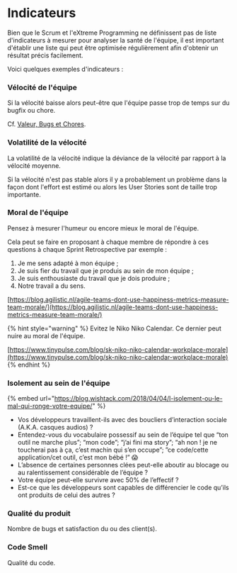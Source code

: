 # Indicateurs

Bien que le Scrum et l'eXtreme Programming ne définissent pas de liste d'indicateurs à mesurer pour analyser la santé de l'équipe, il est important d'établir une liste qui peut être optimisée régulièrement afin d'obtenir un résultat précis facilement.

Voici quelques exemples d'indicateurs :

### Vélocité de l'équipe

Si la vélocité baisse alors peut-être que l'équipe passe trop de temps sur du bugfix ou chore.

Cf. [Valeur, Bugs et Chores](scrum/mesures-et-outils/valeur-bugs-et-chores.md).

### Volatilité de la vélocité

La volatilité de la vélocité indique la déviance de la vélocité par rapport à la vélocité moyenne.

Si la vélocité n'est pas stable alors il y a probablement un problème dans la façon dont l'effort est estimé ou alors les User Stories sont de taille trop importante.

### Moral de l'équipe

Pensez à mesurer l'humeur ou encore mieux le moral de l'équipe.

Cela peut se faire en proposant à chaque membre de répondre à ces questions à chaque Sprint Retrospective par exemple :

1. Je me sens adapté à mon équipe ;
2. Je suis fier du travail que je produis au sein de mon équipe ;
3. Je suis enthousiaste du travail que je dois produire ;
4. Notre travail a du sens.

[https://blog.agilistic.nl/agile-teams-dont-use-happiness-metrics-measure-team-morale/](https://blog.agilistic.nl/agile-teams-dont-use-happiness-metrics-measure-team-morale/)

{% hint style="warning" %}
Evitez le Niko Niko Calendar. Ce dernier peut nuire au moral de l'équipe.

[https://www.tinypulse.com/blog/sk-niko-niko-calendar-workplace-morale](https://www.tinypulse.com/blog/sk-niko-niko-calendar-workplace-morale)
{% endhint %}

### Isolement au sein de l'équipe

{% embed url="https://blog.wishtack.com/2018/04/04/l-isolement-ou-le-mal-qui-ronge-votre-equipe/" %}

* Vos développeurs travaillent-ils avec des boucliers d’interaction sociale \(A.K.A. casques audios\) ?
* Entendez-vous du vocabulaire possessif au sein de l’équipe tel que “ton outil ne marche plus”; “mon code”; “j’ai fini ma story”; “ah non ! je ne toucherai pas à ça, c’est machin qui s’en occupe”; ”ce code/cette application/cet outil, c’est mon bébé !” 😱
* L’absence de certaines personnes clées peut-elle aboutir au blocage ou au ralentissement considérable de l’équipe ?
* Votre équipe peut-elle survivre avec 50% de l’effectif ?
* Est-ce que les développeurs sont capables de différencier le code qu’ils ont produits de celui des autres ?

### Qualité du produit

Nombre de bugs et satisfaction du ou des client\(s\).

### Code Smell

Qualité du code.



